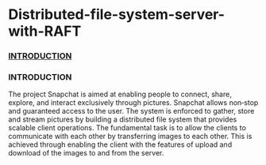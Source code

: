 # Distributed-file-system-server-with-RAFT

### [INTRODUCTION](#INTRODUCTION)

### INTRODUCTION
The project  Snapchat  is  aimed  at  enabling people to  connect, share,  explore,  and  interact  exclusively through pictures. Snapchat allows non‐stop and guaranteed access to the user. The system is enforced to gather, store and stream pictures by building a distributed file system that provides scalable  client operations. The fundamental task is to allow the clients to communicate with each other by transferring images  to  each  other.  This  is  achieved  through  enabling  the  client  with  the  features  of  upload and download of the images to and from the server.
